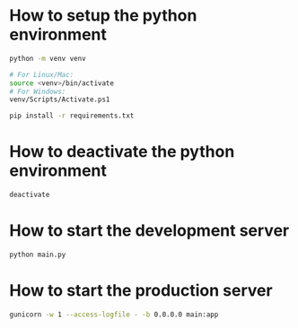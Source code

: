 # How to setup the python environment

```bash
python -m venv venv

# For Linux/Mac:
source <venv>/bin/activate
# For Windows:
venv/Scripts/Activate.ps1

pip install -r requirements.txt
```

# How to deactivate the python environment

```bash
deactivate
```

# How to start the development server

```bash
python main.py
```

# How to start the production server

```bash
gunicorn -w 1 --access-logfile - -b 0.0.0.0 main:app
```
